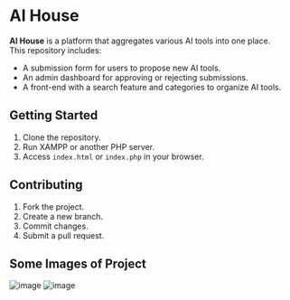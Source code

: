 # AI House

**AI House** is a platform that aggregates various AI tools into one place.  
This repository includes:
- A submission form for users to propose new AI tools.
- An admin dashboard for approving or rejecting submissions.
- A front-end with a search feature and categories to organize AI tools.

## Getting Started

1. Clone the repository.
2. Run XAMPP or another PHP server.
3. Access `index.html` or `index.php` in your browser.

## Contributing

1. Fork the project.
2. Create a new branch.
3. Commit changes.
4. Submit a pull request.
## Some Images of Project 
![image](https://github.com/user-attachments/assets/65566c23-674d-45d1-a5a9-5bd76a148c37)
![image](https://github.com/user-attachments/assets/19f82da7-4c98-47ae-9608-a8de199efec8)
